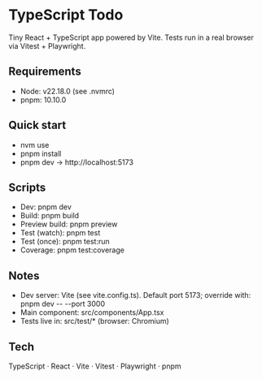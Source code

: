 # TypeScript Todo

Tiny React + TypeScript app powered by Vite. Tests run in a real browser via Vitest + Playwright.

## Requirements

- Node: v22.18.0 (see .nvmrc)
- pnpm: 10.10.0

## Quick start

- nvm use
- pnpm install
- pnpm dev → http://localhost:5173

## Scripts

- Dev: pnpm dev
- Build: pnpm build
- Preview build: pnpm preview
- Test (watch): pnpm test
- Test (once): pnpm test:run
- Coverage: pnpm test:coverage

## Notes

- Dev server: Vite (see vite.config.ts). Default port 5173; override with: pnpm dev -- --port 3000
- Main component: src/components/App.tsx
- Tests live in: src/test/* (browser: Chromium)

## Tech

TypeScript · React · Vite · Vitest · Playwright · pnpm
